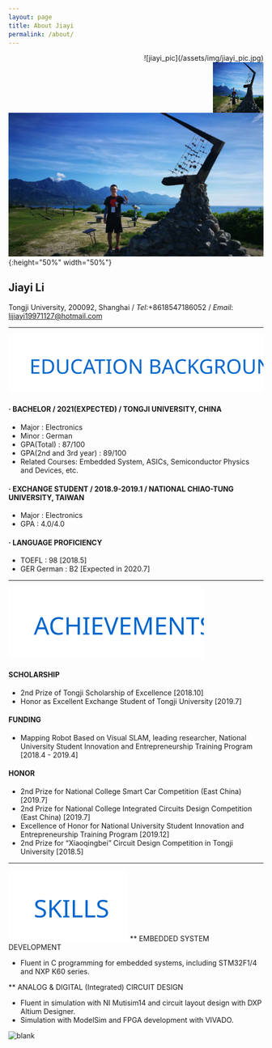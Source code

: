 ```yaml
---
layout: page
title: About Jiayi
permalink: /about/
---
```


<div align="right">
![jiayi_pic](/assets/img/jiayi_pic.jpg)
</div>

<img src="/assets/img/jiayi_pic.jpg" width = "100" alt = "jiayi_pic" height = "100" align =right />

![jiayi_pic](/assets/img/jiayi_pic.jpg){:height="50%" width="50%"}
## Jiayi Li

Tongji University, 200092, Shanghai / *Tel*:+8618547186052 / *Email*: lijiayi19971127@hotmail.com

---

![Education_Background](/static/posts/About_Edu_BG.svg)

#### · BACHELOR / 2021(EXPECTED) / TONGJI UNIVERSITY, CHINA

- Major  : Electronics
- Minor  : German
- GPA(Total) : 87/100
- GPA(2nd and 3rd year) : 89/100
- Related Courses: Embedded System, ASICs, Semiconductor Physics and Devices, etc.

#### · EXCHANGE STUDENT / 2018.9-2019.1 / NATIONAL CHIAO-TUNG UNIVERSITY, TAIWAN

- Major  : Electronics
- GPA  : 4.0/4.0

#### · LANGUAGE PROFICIENCY

- TOEFL  : 98 [2018.5]
- GER German : B2 [Expected in 2020.7]

---

![Achievements](/static/posts/About_Achievements.svg)

#### SCHOLARSHIP

- 2nd Prize of Tongji Scholarship of Excellence [2018.10]
- Honor as Excellent Exchange Student of Tongji University [2019.7]

#### FUNDING

- Mapping Robot Based on Visual SLAM, leading researcher, National University Student Innovation and Entrepreneurship Training Program [2018.4 - 2019.4]

#### HONOR

- 2nd Prize for National College Smart Car Competition (East China) [2019.7]
- 2nd Prize for National College Integrated Circuits Design Competition (East China) [2019.7]
- Excellence of Honor for National University Student Innovation and Entrepreneurship Training Program [2019.12]
- 2nd Prize for “Xiaoqingbei” Circuit Design Competition in Tongji University [2018.5]

---

![Skills](/static/posts/About_Skills.svg)
** EMBEDDED SYSTEM DEVELOPMENT

- Fluent in C programming for embedded systems, including STM32F1/4 and NXP K60 series.

** ANALOG & DIGITAL (Integrated) CIRCUIT DESIGN

- Fluent in simulation with NI Mutisim14 and circuit layout design with DXP Altium Designer.
- Simulation with ModelSim and FPGA development with VIVADO.

![blank](/assets/img/placeholder.png)
